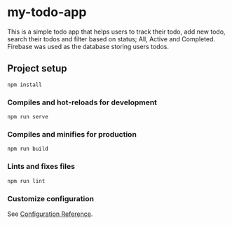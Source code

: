 # my-todo-app

This is a simple todo app that helps users to track their todo, add new todo, search their todos and filter based on status; All, Active and Completed.
Firebase was used as the database storing users todos.

## Project setup
```
npm install
```
### Compiles and hot-reloads for development
```
npm run serve
```

### Compiles and minifies for production
```
npm run build
```

### Lints and fixes files
```
npm run lint
```

### Customize configuration
See [Configuration Reference](https://cli.vuejs.org/config/).
